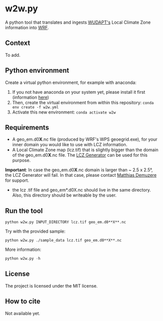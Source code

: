 w2w.py
======
A python tool that translates and ingests [WUDAPT's](www.wudapt.org) Local Climate Zone information into [WRF](https://github.com/wrf-model/WRF).


## Context
To add.

## Python environment
Create a virtual python environment, for example with anaconda: 
1. If you not have anaconda on your system yet, please install it first (information [here](https://docs.conda.io/en/latest/miniconda.html))
2. Then, create the virtual environment from within this repository: `conda env create -f w2w.yml`
3. Activate this new environment: `conda activate w2w`

## Requirements
- A geo_em.d0**X**.nc file (produced by WRF's WPS geoegrid.exe), for your inner domain you would like to use with LCZ information. 
- A Local Climate Zone map (lcz.tif) that is slightly bigger than the domain of the geo_em.d0**X**.nc file. The [LCZ Generator](https://lcz-generator.rub.de/) can be used for this purpose. 

**Important**: In case the geo_em.d0**X**.nc domain is larger than ~ 2.5 x 2.5°, the LCZ Generator will fail. In that case, please contact [Matthias Demuzere](mailto:matthias.demuzere@rub.de) for support. 

- the lcz .tif file and geo_em*.d0X.nc should live in the same directory. Also, this directory should be writeable by the user.

## Run the tool
```
python w2w.py INPUT_DIRECTORY lcz.tif geo_em.d0**X**.nc       
```

Try with the provided sample:
```
python w2w.py ./sample_data lcz.tif geo_em.d0**X**.nc       
```

More information:
```python
python w2w.py -h 
```

## License
The project is licensed under the MIT license.


## How to cite
Not available yet. 


